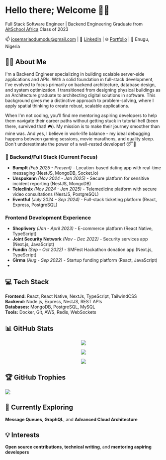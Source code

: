 # Hello there; Welcome 👋🏾

Full Stack Software Engineer | Backend Engineering Graduate from [AltSchool Africa](https://altschoolafrica.com/schools/engineering) Class of 2023

📫 josemariaodumodu@gmail.com | 🔗 [LinkedIn](https://www.linkedin.com/in/dejosemario/) | 🌐 [Portfolio](https://dejosemario.vercel.app/) | 📍 Enugu, Nigeria

## 👨‍💻 About Me

I'm a Backend Engineer specializing in building scalable server-side applications and APIs. With a solid foundation in full-stack development, I've evolved to focus primarily on backend architecture, database design, and system optimization. I transitioned from designing physical buildings as an Architecture graduate to architecting digital solutions in software. This background gives me a distinctive approach to problem-solving, where I apply spatial thinking to create robust, scalable applications.

When I'm not coding, you'll find me mentoring aspiring developers to help them navigate their career paths without getting stuck in tutorial hell (been there, survived that! 🎮). My mission is to make their journey smoother than mine was. And yes, I believe in work-life balance - my ideal debugging happens between gaming sessions, movie marathons, and quality sleep. Don't underestimate the power of a well-rested developer! 😴💪

###  🚀 Backend/Full Stack (Current Focus)
- **BumpIt** *(Feb 2025 - Present)* - Location-based dating app with real-time messaging (NestJS, MongoDB, Socket.io)
- **Unspokenn** *(Nov 2024 - Jan 2025)* - Secure platform for sensitive incident reporting (NestJS, MongoDB) 
- **Teleclinix** *(Nov 2024 - Jan 2025)* - Telemedicine platform with secure video consultations (NestJS, PostgreSQL)
- **Eventful** *(July 2024 - Sep 2024)* - Full-stack ticketing platform (React, Express, PostgreSQL)

### Frontend Development Experience
- **Shoplivery** *(Jan  - April 2023)* - E-commerce platform (React Native, TypeScript)
- **Joint Security Network** *(Nov - Dec 2022)* - Security services app (Next.js, JavaScript)
- **Fundin** *(Sep - Oct 2022)* - SMFest Hackathon donation app (Next.js, TypeScript)
- **Girma** *(Aug - Sep 2022)* - Startup funding platform (React, JavaScript)
- 
## 💻 Tech Stack
**Frontend:** React, React Native, NextJs, TypeScript, TailwindCSS  
**Backend:** Node.js, Express, NestJS, REST APIs  
**Databases:** MongoDB, PostgreSQL, MySQL  
**Tools:** Docker, Git, AWS, Redis, WebSockets  

## 📊 GitHub Stats

<div align="center">
  
  ![](https://github-readme-stats.vercel.app/api?username=dejosemario&theme=radical&hide_border=false&include_all_commits=true&count_private=true)
  
  ![](https://github-readme-streak-stats.herokuapp.com/?user=dejosemario&theme=radical&hide_border=false)
  
  ![](https://github-readme-stats.vercel.app/api/top-langs/?username=dejosemario&theme=radical&hide_border=false&include_all_commits=true&count_private=true&layout=compact)
  
</div>

## 🏆 GitHub Trophies

![](https://github-profile-trophy.vercel.app/?username=dejosemario&theme=radical&no-frame=false&no-bg=false&margin-w=4)

## 🌱 Currently Exploring
**Message Queues**, **GraphQL**, and **Advanced Cloud Architecture**

## 💡 Interests
**Open source contributions**, **technical writing**, and **mentoring aspiring developers**
